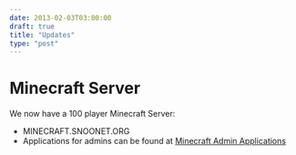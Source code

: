 ```yaml
---
date: 2013-02-03T03:00:00
draft: true
title: "Updates"
type: "post"
---
```


# Minecraft Server
We now have a 100 player Minecraft Server:

- MINECRAFT.SNOONET.ORG
- Applications for admins can be found at [Minecraft Admin Applications](/mcapp)

